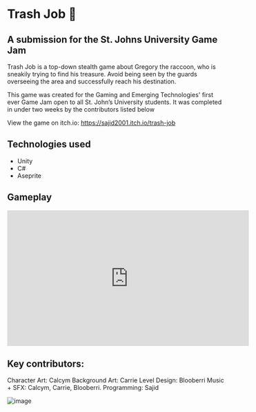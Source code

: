 # Trash Job 🦝

## A submission for the St. Johns University Game Jam 

Trash Job is a top-down stealth game about Gregory the raccoon, who is sneakily trying to find his treasure. Avoid being seen by the guards overseeing the area and successfully reach his destination.

This game was created for the Gaming and Emerging Technologies' first ever Game Jam open to all St. John’s University students. It was completed in under two weeks by the contributors listed below 

View the game on itch.io: https://sajid2001.itch.io/trash-job

## Technologies used
* Unity
* C#
* Aseprite

## Gameplay

<iframe width="560" height="315" src="https://www.youtube.com/embed/PfV6_wbrKng" title="YouTube video player" frameborder="0" allow="accelerometer; autoplay; clipboard-write; encrypted-media; gyroscope; picture-in-picture; web-share" allowfullscreen></iframe>

## Key contributors:
Character Art: Calcym
Background Art: Carrie
Level Design: Blooberri
Music + SFX: Calcym, Carrie, Blooberri.
Programming: Sajid


![image](https://github.com/Sajid2001/GameJamRaccoon/assets/60523377/48905714-94ce-44a5-b64c-bd687c89ebde)


